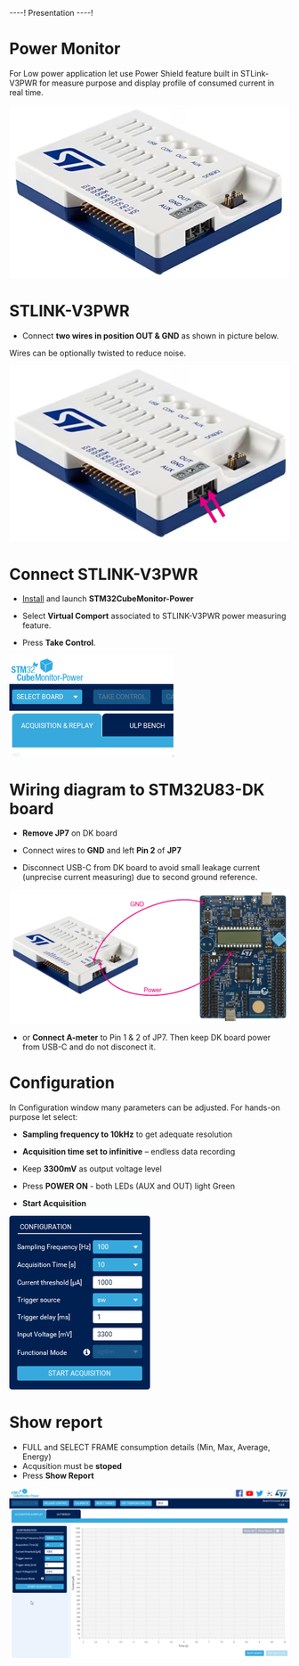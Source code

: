 ----!
Presentation
----!
# Power Monitor
For Low power application let use Power Shield feature built in STLink-V3PWR for measure purpose and display profile of consumed current in real time.

![image](./img/V3PWR.png) 

# STLINK-V3PWR
- Connect **two wires in position OUT & GND** as shown in picture below. 

<ainfo>
Wires can be optionally twisted to reduce noise.
</ainfo> 
<p> </p>

![image](./img/V3PWRwire.png)


# Connect STLINK-V3PWR
- [Install](https://www.st.com/en/development-tools/stm32cubemonpwr.html) and launch **STM32CubeMonitor-Power**

- Select **Virtual Comport** associated to STLINK-V3PWR power measuring feature.

- Press **Take Control**.

![gif1](./img/CubeMX_PwrMon_SelectBoard.gif)

# Wiring diagram to STM32U83-DK board
- **Remove JP7** on DK board

- Connect wires to **GND** and left **Pin 2** of **JP7**
  
- Disconnect USB-C from DK board to avoid small leakage current (unprecise current measuring) due to second ground reference.

![image2](./img/wiring.png) 

- or **Connect A-meter** to Pin 1 & 2 of JP7. Then keep DK board power from USB-C and do not disconect it. 
  

# Configuration
In Configuration window many parameters can be adjusted. For hands-on purpose let select:

- **Sampling frequency to 10kHz** to get adequate resolution

- **Acquisition time set to infinitive** – endless data recording

- Keep **3300mV** as output voltage level

- Press **POWER ON** - both LEDs (AUX and OUT) light Green

- **Start Acquisition**

![gif2](./img/CubeMX_PwrMon_Conf.gif)

# Show report
- FULL and SELECT FRAME consumption details (Min, Max, Average, Energy)
- Acqusition must be **stoped**
- Press **Show Report**

![gif3](./img/showreport.gif)



